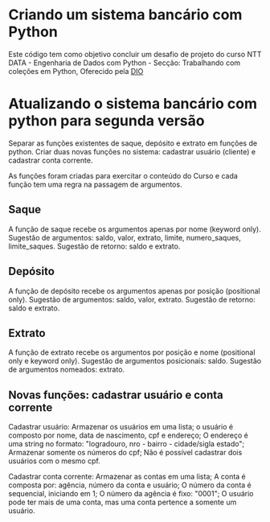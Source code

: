 # Criando um sistema bancário com Python

Este código tem como objetivo concluir um desafio de projeto do curso NTT DATA - Engenharia de Dados com Python - Secção: Trabalhando com coleções em Python, Oferecido pela [DIO](https://www.dio.me/bootcamp/engenharia-dados-python)

# Atualizando o sistema bancário com python para segunda versão

Separar as funções existentes de saque, depósito e extrato em funções de python.
Criar duas novas funções no sistema: cadastrar usuário (cliente) e cadastrar conta corrente.

As funções foram criadas para exercitar o conteúdo do Curso e cada função tem uma regra na passagem de argumentos.

## Saque

A função de saque recebe os argumentos apenas por nome (keyword only).
Sugestão de argumentos: saldo, valor, extrato, limite, numero_saques, limite_saques.
Sugestão de retorno: saldo e extrato.

## Depósito

A função de depósito recebe os argumentos apenas por posição (positional only).
Sugestão de argumentos: saldo, valor, extrato.
Sugestão de retorno: saldo e extrato.

## Extrato

A função de extrato recebe os argumentos por posição e nome (positional only e keyword only).
Sugestão de argumentos posicionais: saldo.
Sugestão de argumentos nomeados: extrato.

## Novas funções: cadastrar usuário e conta corrente

Cadastrar usuário:
Armazenar os usuários em uma lista;
o usuário é composto por nome, data de nascimento, cpf e endereço;
O endereço é uma string no formato: "logradouro, nro - bairro - cidade/sigla estado";
Armazenar somente os números do cpf; 
Não é possível cadastrar dois usuários com o mesmo cpf.

Cadastrar conta corrente:
Armazenar as contas em uma lista;
A conta é composta por: agência, número da conta e usuário;
O número da conta é sequencial, iniciando em 1;
O número da agência é fixo: "0001";
O usuário pode ter mais de uma conta, mas uma conta pertence a somente um usuário.